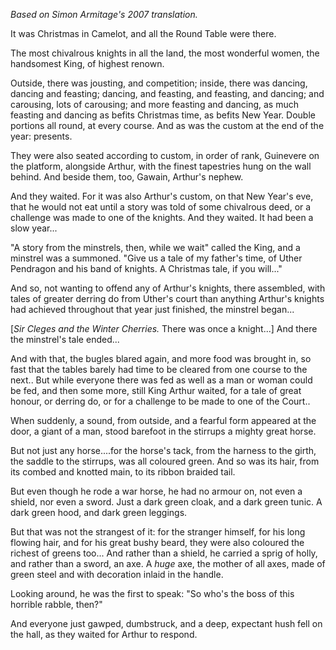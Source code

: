 
*Based on Simon Armitage's 2007 translation.*

It was Christmas in Camelot, and all the Round Table were there.

The most chivalrous knights in all the land, the most wonderful women, the handsomest King, of highest renown.

Outside, there was jousting, and competition; inside, there was dancing, dancing and feasting; dancing, and feasting, and feasting, and dancing; and carousing, lots of carousing; and more feasting and dancing, as much feasting and dancing as befits Christmas time, as befits New Year. Double portions all round, at every course. And as was the custom at the end of the year: presents.

They were also seated according to custom, in order of rank, Guinevere on the platform, alongside Arthur, with the finest tapestries hung on the wall behind. And beside them, too, Gawain, Arthur's nephew.

And they waited. For it was also Arthur's custom, on that New Year's eve, that he would not eat until a story was told of some chivalrous deed, or a challenge was made to one of the knights. And they waited. It had been a slow year...

"A story from the minstrels, then, while we wait" called the King, and a minstrel was a summoned. "Give us a tale of my father's time, of Uther Pendragon and his band of knights. A Christmas tale, if you will..."

And so, not wanting to offend any of Arthur's knights, there assembled, with tales of greater derring do from Uther's court than anything Arthur's knights had achieved throughout that year just finished, the minstrel began...

[*Sir Cleges and the Winter Cherries.* There was once a knight...] And there the minstrel's tale ended...

And with that, the bugles blared again, and more food was brought in, so fast that the tables barely had time to be cleared from one course to the next.. But while everyone there was fed as well as a man or woman could be fed, and then some more, still King Arthur waited, for a tale of great honour, or derring do, or for a challenge to be made to one of the Court..

When suddenly, a sound, from outside, and a fearful form appeared at the door, a giant of a man, stood barefoot in the stirrups a mighty great horse.

But not just any horse....for the horse's tack, from the harness to the girth, the saddle to the stirrups, was all coloured green. And so was its hair, from its combed and knotted main, to its ribbon braided tail.

But even though he rode a war horse, he had no armour on, not even a shield, nor even a sword. Just a dark green cloak, and a dark green tunic. A dark green hood, and dark green leggings.

But that was not the strangest of it: for the stranger himself, for his long flowing hair, and for his great bushy beard, they were also coloured the richest of greens too... And rather than a shield, he carried a sprig of holly, and rather than a sword, an axe. A *huge* axe, the mother of all axes, made of green steel and with decoration inlaid in the handle.

Looking around, he was the first to speak: "So who's the boss of this horrible rabble, then?"

And everyone just gawped, dumbstruck, and a deep, expectant hush fell on the hall, as they waited for Arthur to respond.


